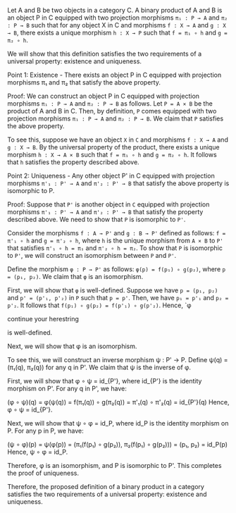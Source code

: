 
Let A and B be two objects in a category C. A binary product of A and B is an object P in C equipped with two projection morphisms `π₁ : P → A` and `π₂ : P → B` such that for any object X in C and morphisms `f : X → A` and `g : X → B`, there exists a unique morphism `h : X → P` such that `f = π₁ ∘ h` and `g = π₂ ∘ h`.

We will show that this definition satisfies the two requirements of a universal property: existence and uniqueness.

Point 1: Existence - There exists an object P in C equipped with projection morphisms π₁ and π₂ that satisfy the above property.

Proof: We can construct an object P in C equipped with projection morphisms `π₁ : P → A` and `π₂ : P → B` as follows. Let `P = A × B` be the product of A and B in C. Then, by definition, `P` comes equipped with two projection morphisms `π₁ : P → A` and `π₂ : P → B`. We claim that `P` satisfies the above property.

To see this, suppose we have an object `X` in `C` and morphisms `f : X → A` and `g : X → B`. By the universal property of the product, there exists a unique morphism `h : X → A × B` such that `f = π₁ ∘ h` and `g = π₂ ∘ h`. It follows that `h` satisfies the property described above.

Point 2: Uniqueness - Any other object P' in C equipped with projection morphisms `π'₁ : P' → A` and `π'₂ : P' → B` that satisfy the above property is isomorphic to P.

Proof: Suppose that `P'` is another object in `C` equipped with projection morphisms `π'₁ : P' → A` and `π'₂ : P' → B` that satisfy the property described above. We need to show that `P` is isomorphic to `P'`.

Consider the morphisms `f : A → P'` and `g : B → P'` defined as follows: `f = π'₁ ∘ h` and `g = π'₂ ∘ h`, where `h` is the unique morphism from `A × B` to `P'` that satisfies `π'₁ ∘ h = π₁` and `π'₂ ∘ h = π₂`. To show that `P` is isomorphic to `P'`, we will construct an isomorphism between `P` and `P'`.

Define the morphism `φ : P → P'` as follows: `φ(p) = f(p₁) ∘ g(p₂)`, where `p = (p₁, p₂)`. We claim that `φ` is an isomorphism.

First, we will show that `φ` is well-defined. Suppose we have `p = (p₁, p₂)` and `p' = (p'₁, p'₂)` in `P` such that `p = p'`. Then, we have `p₁ = p'₁` and `p₂ = p'₂`. It follows that `f(p₁) ∘ g(p₂) = f(p'₁) ∘ g(p'₂)`. Hence, `φ

continue your herestring

is well-defined.

Next, we will show that φ is an isomorphism.

To see this, we will construct an inverse morphism ψ : P' → P. Define ψ(q) = (π₁(q), π₂(q)) for any q in P'. We claim that ψ is the inverse of φ.

First, we will show that φ ∘ ψ = id_{P'}, where id_{P'} is the identity morphism on P'. For any q in P', we have:

(φ ∘ ψ)(q) = φ(ψ(q))
            = f(π₁(q)) ∘ g(π₂(q))
            = π'₁(q) ∘ π'₂(q)
            = id_{P'}(q)
Hence, φ ∘ ψ = id_{P'}.

Next, we will show that ψ ∘ φ = id_P, where id_P is the identity morphism on P. For any p in P, we have:

(ψ ∘ φ)(p) = ψ(φ(p))
            = (π₁(f(p₁) ∘ g(p₂)), π₂(f(p₁) ∘ g(p₂)))
            = (p₁, p₂)
            = id_P(p)
Hence, ψ ∘ φ = id_P.

Therefore, φ is an isomorphism, and P is isomorphic to P'. This completes the proof of uniqueness.

Therefore, the proposed definition of a binary product in a category satisfies the two requirements of a universal property: existence and uniqueness.


